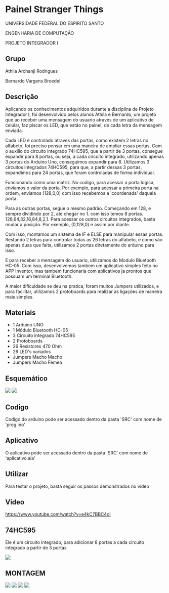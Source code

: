 # Painel Stranger Things
UNIVERSIDADE FEDERAL DO ESPIRITO SANTO

ENGENHARIA DE COMPUTAÇÃO

PROJETO INTEGRADOR I
## Grupo

Athila Archanji Rodrigues

Bernardo Vargens Broedel

## Descrição

Aplicando os conhecimentos adquiridos durante a disciplina de Projeto Integrador I, foi desenvolvido pelos alunos Athila e Bernardo, um projeto que ao receber uma mensagem do usuario atraves de um aplicativo de celular, faz piscar os LED, que estão no painel, de cada letra da mensagem enviada.

Cada LED é controlado atraves das portas, como existem 2 letras no alfabeto, foi preciso pensar em uma maneira de ampliar essas portas. Com o auxilio do circuito integrado 74HC595, que a partir de 3 portas, consegue expandir para 8 portas, ou seja, a cada circuito integrado, utilizando apenas 3 portas do Arduino Uno, conseguimos expandir para 8.
Utilizamos 3 circuitos integrados 74HC595, para que, a partir dessas 3 portas, expandimos para 24 portas, que foram controladas de forma individual.

Funcionando como uma matriz. No codigo, para acessar a porta logica, enviamos o valor da porta. Por exemplo, para acessar a primeira porta na ordem, enviamos (128,0,0) com isso recebemos a 'coordenada' daquela porta.

Para as outras portas, segue o mesmo padrão. Começando em 128, e sempre dividindo por 2, ate chegar no 1. com isso temos 8 portas. 128,64,32,16,84,8,2,1. Para acessar os outros circuitos integrados, basta mudar a posição. Por exemplo, (0,128,0) e assim por diante.

Com isso, montamos um sistema de IF e ELSE para manipular essas portas. Restando 2 letras para controlar todas as 26 letras do alfabeto, e como são apenas duas que falta, utilizamos 2 portas diretamente do arduino para isso.

E para receber a mensagem do usuario, utilizamos do Modulo Bluetooth HC-05. Com isso, desenvolvemos tambem um aplicativo simples feito no APP Inventor, mas tambem funcionaria com aplicativos ja prontos que possuam um terminal Bluetooth.

A maior dificuldade se deu na pratica, foram muitos Jumpers utilizados, e para facilitar, utilizamos 2 protoboards para realizar as ligações de maneira mais simples.

## Materiais

- 1 Arduino UNO
- 1 Módulo Bluetooth HC-05
- 3 Circuito integrado 74HC595
- 2 Protoboards
- 26 Resistores 470 Ohm
- 26 LED's variados
- Jumpers Macho Macho
- Jumpers Macho Femea

## Esquemático

<img src="./img/esquematico.png">
<img src="./img/bluetooth.png">

## Codigo

Codigo do arduino pode ser acessado dentro da pasta 'SRC' com nome de 'prog.ino'

## Aplicativo

O aplicativo pode ser acessado dentro da pasta 'SRC' com nome de 'aplicativo.aia'

## Utilizar

Para testar o projeto, basta seguir os passos demonstrados no video

## Video

https://www.youtube.com/watch?v=e4kC7BBC4oI

## 74HC595

Ele é um circuito integrado, para adicionar 8 portas a cada circuito integrado a partir de 3 portas

<img src="./img/74hc595.PNG">

## MONTAGEM

<img src="./img/montagem_1.jpg">
<img src="./img/montagem_2.jpg">
<img src="./img/montagem_3.jpg">
<img src="./img/montagem_4.jpg">